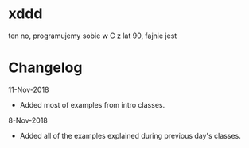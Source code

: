 # xddd
ten no, programujemy sobie w C z lat 90, fajnie jest

# Changelog
11-Nov-2018
- Added most of examples from intro classes.

8-Nov-2018
- Added all of the examples explained during previous day's classes.

